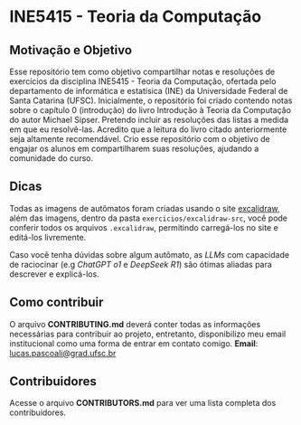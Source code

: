 # INE5415 - Teoria da Computação 

## Motivação e Objetivo

Esse repositório tem como objetivo compartilhar notas e resoluções de exercícios da disciplina INE5415 - Teoria da Computação, ofertada pelo departamento de informática e estatísica (INE) da Universidade Federal de Santa Catarina (UFSC). Inicialmente, o repositório foi criado contendo notas sobre o capítulo 0 (introdução) do livro Introdução à Teoria da Computação do autor Michael Sipser. Pretendo incluir as resoluções das listas a medida em que eu resolvê-las. Acredito que a leitura do livro citado anteriormente seja altamente recomendável. Crio esse repositório com o objetivo de engajar os alunos em compartilharem suas resoluções, ajudando a comunidade do curso.

## Dicas

Todas as imagens de autômatos foram criadas usando o site [excalidraw](https://www.excalidraw.com), além das imagens, dentro da pasta `exercicios/excalidraw-src`, você pode conferir todos os arquivos `.excalidraw`, permitindo carregá-los no site e editá-los livremente.

Caso você tenha dúvidas sobre algum autômato, as *LLMs* com capacidade de raciocinar (e.g *ChatGPT o1* e *DeepSeek R1*) são ótimas aliadas para descrever e explicá-los. 

## Como contribuir

O arquivo **CONTRIBUTING.md** deverá conter todas as informações necessárias para contribuir ao projeto, entretanto, disponibilizo meu email institucional como uma forma de entrar em contato comigo. **Email**: lucas.pascoali@grad.ufsc.br

## Contribuidores

Acesse o arquivo **CONTRIBUTORS.md** para ver uma lista completa dos contribuidores.